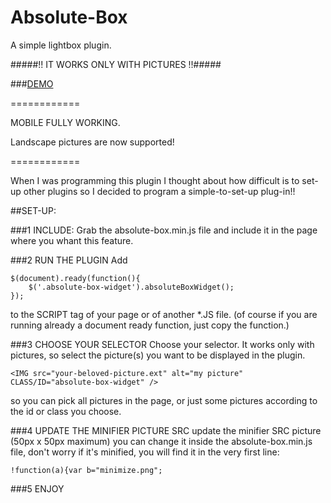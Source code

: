 Absolute-Box
============

A simple lightbox plugin.

#####!! IT WORKS ONLY WITH PICTURES !!#####

###[DEMO](http://dcdev.altervista.org/absolute-box/)

============

MOBILE FULLY WORKING.

Landscape pictures are now supported!

============

When I was programming this plugin I thought about how difficult is to set-up other plugins so I decided to program a simple-to-set-up plug-in!!

##SET-UP:

###1 INCLUDE:
Grab the absolute-box.min.js file and include it in the page where you whant this feature.

###2 RUN THE PLUGIN
Add

    $(document).ready(function(){
        $('.absolute-box-widget').absoluteBoxWidget();
    });
            
to the SCRIPT tag of your page or of another *.JS file.
(of course if you are running already a document ready function, just copy the function.)

###3 CHOOSE YOUR SELECTOR
Choose your selector. It works only with pictures, so select the picture(s) you want to be displayed in the plugin.

    <IMG src="your-beloved-picture.ext" alt="my picture" CLASS/ID="absolute-box-widget" />
    
so you can pick all pictures in the page, or just some pictures according to the id or class you choose.
            
###4 UPDATE THE MINIFIER PICTURE SRC
update the minifier SRC picture (50px x 50px maximum)
you can change it inside the absolute-box.min.js file, don't worry if it's minified, you will find it in the very first line:

    !function(a){var b="minimize.png";

###5 ENJOY
